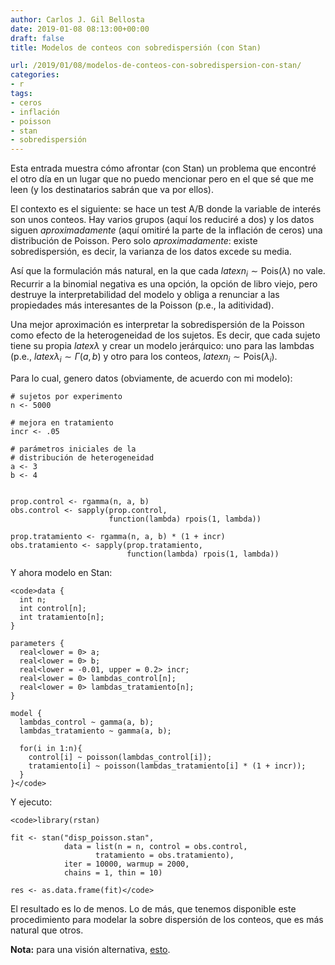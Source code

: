 ```yaml
---
author: Carlos J. Gil Bellosta
date: 2019-01-08 08:13:00+00:00
draft: false
title: Modelos de conteos con sobredispersión (con Stan)

url: /2019/01/08/modelos-de-conteos-con-sobredispersion-con-stan/
categories:
- r
tags:
- ceros
- inflación
- poisson
- stan
- sobredispersión
---
```





Esta entrada muestra cómo afrontar (con Stan) un problema que encontré el otro día en un lugar que no puedo mencionar pero en el que sé que me leen (y los destinatarios sabrán que va por ellos).







El contexto es el siguiente: se hace un test A/B donde la variable de interés son unos conteos. Hay varios grupos (aquí los reduciré a dos) y los datos siguen _aproximadamente_ (aquí omitiré la parte de la inflación de ceros) una distribución de Poisson. Pero solo _aproximadamente_: existe sobredispersión, es decir, la varianza de los datos excede su media.







Así que la formulación más natural, en la que cada $latex n_i \sim \text{Pois}(\lambda)$ no vale. Recurrir a la binomial negativa es una opción, la opción de libro viejo, pero destruye la interpretabilidad del modelo y obliga a renunciar a las propiedades más interesantes de la Poisson (p.e., la aditividad).







Una mejor aproximación es interpretar la sobredispersión de la Poisson como efecto de la heterogeneidad de los sujetos. Es decir, que cada sujeto tiene su propia $latex \lambda$ y crear un modelo jerárquico: uno para las lambdas (p.e., $latex \lambda_i \sim \Gamma(a, b)$ y otro para los conteos, $latex n_i \sim \text{Pois}(\lambda_i)$.







Para lo cual, genero datos (obviamente, de acuerdo con mi modelo):






    # sujetos por experimento
    n <- 5000

    # mejora en tratamiento
    incr <- .05

    # parámetros iniciales de la
    # distribución de heterogeneidad
    a <- 3
    b <- 4


    prop.control <- rgamma(n, a, b)
    obs.control <- sapply(prop.control,
                          function(lambda) rpois(1, lambda))

    prop.tratamiento <- rgamma(n, a, b) * (1 + incr)
    obs.tratamiento <- sapply(prop.tratamiento,
                              function(lambda) rpois(1, lambda))







Y ahora modelo en Stan:







    <code>data {
      int n;
      int control[n];
      int tratamiento[n];
    }

    parameters {
      real<lower = 0> a;
      real<lower = 0> b;
      real<lower = -0.01, upper = 0.2> incr;
      real<lower = 0> lambdas_control[n];
      real<lower = 0> lambdas_tratamiento[n];
    }

    model {
      lambdas_control ~ gamma(a, b);
      lambdas_tratamiento ~ gamma(a, b);

      for(i in 1:n){
        control[i] ~ poisson(lambdas_control[i]);
        tratamiento[i] ~ poisson(lambdas_tratamiento[i] * (1 + incr));
      }
    }</code>







Y ejecuto:







    <code>library(rstan)

    fit <- stan("disp_poisson.stan",
                data = list(n = n, control = obs.control,
                       tratamiento = obs.tratamiento),
                iter = 10000, warmup = 2000,
                chains = 1, thin = 10)

    res <- as.data.frame(fit)</code>







El resultado es lo de menos. Lo de más, que tenemos disponible este procedimiento para modelar la sobre dispersión de los conteos, que es más natural que otros.







**Nota:** para una visión alternativa, [esto](https://journals.sagepub.com/doi/abs/10.1177/1471082X14524676?rss=1).



